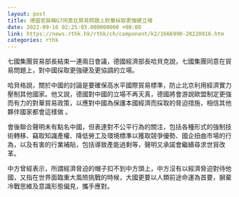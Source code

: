 ```yaml
---
layout: post
title: 德國官員稱G7同意在貿易問題上對華採取更強硬立場
date: 2022-09-16 02:25:03.000000000 +08:00
link: https://news.rthk.hk/rthk/ch/component/k2/1666990-20220916.htm
categories: rthk
---
```


七國集團貿易部長結束一連兩日會議，德國經濟部長哈貝克說，七國集團同意在貿易問題上，對中國採取更強硬及更協調的立場。

哈貝格說，關於中國的討論是要確保高水平國際貿易標準，防止北京利用經濟實力壓制其他國家。他又說，德國對中國的立場不再天真，德國將會游說歐盟制定更強而有力的對華貿易政策，以應對中國為保護本國經濟而採取的脅迫措施，相信其他夥伴國家都會這樣做 。

會後聯合聲明未有點名中國，但表達對不公平行為的關注，包括各種形式的強制技術轉移、竊取知識產權、降低勞工及環境標準以獲取競爭優勢、國企扭曲市場的行為，以及有害的行業補貼，包括導致產能過剩等，聲明又承諾會繼續尋求世貿改革。

中方曾經表示，所謂經濟脅迫的帽子扣不到中方頭上，中方沒有以經濟脅迫對待他國，又指在世界面臨重大風險挑戰的時候，大國更要以人類前途命運為首要，摒棄冷戰思維及意識形態偏見，攜手應對。
